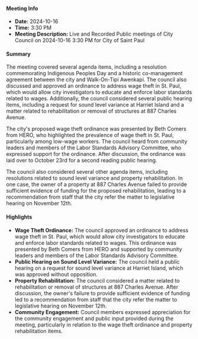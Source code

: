 #### Meeting Info
* **Date:** 2024-10-16
* **Time:** 3:30 PM
* **Meeting Description:** Live and Recorded Public meetings of City Council on 2024-10-16 3:30 PM for City of Saint Paul

#### Summary
The meeting covered several agenda items, including a resolution commemorating Indigenous Peoples Day and a historic co-management agreement between the city and Walk-On-Tipi Awenkapi. The council also discussed and approved an ordinance to address wage theft in St. Paul, which would allow city investigators to educate and enforce labor standards related to wages. Additionally, the council considered several public hearing items, including a request for sound level variance at Harriet Island and a matter related to rehabilitation or removal of structures at 887 Charles Avenue.

The city's proposed wage theft ordinance was presented by Beth Comers from HERO, who highlighted the prevalence of wage theft in St. Paul, particularly among low-wage workers. The council heard from community leaders and members of the Labor Standards Advisory Committee, who expressed support for the ordinance. After discussion, the ordinance was laid over to October 23rd for a second reading public hearing.

The council also considered several other agenda items, including resolutions related to sound level variance and property rehabilitation. In one case, the owner of a property at 887 Charles Avenue failed to provide sufficient evidence of funding for the proposed rehabilitation, leading to a recommendation from staff that the city refer the matter to legislative hearing on November 12th.

#### Highlights

* **Wage Theft Ordinance:** The council approved an ordinance to address wage theft in St. Paul, which would allow city investigators to educate and enforce labor standards related to wages. This ordinance was presented by Beth Comers from HERO and supported by community leaders and members of the Labor Standards Advisory Committee.
* **Public Hearing on Sound Level Variance:** The council held a public hearing on a request for sound level variance at Harriet Island, which was approved without opposition.
* **Property Rehabilitation:** The council considered a matter related to rehabilitation or removal of structures at 887 Charles Avenue. After discussion, the owner's failure to provide sufficient evidence of funding led to a recommendation from staff that the city refer the matter to legislative hearing on November 12th.
* **Community Engagement:** Council members expressed appreciation for the community engagement and public input provided during the meeting, particularly in relation to the wage theft ordinance and property rehabilitation items.

